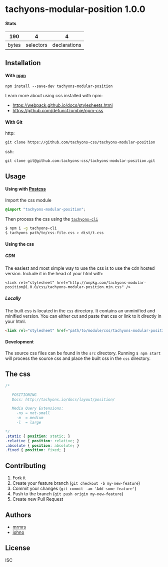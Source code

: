 # tachyons-modular-position 1.0.0



#### Stats

190 | 4 | 4
---|---|---
bytes | selectors | declarations

## Installation

#### With [npm](https://npmjs.com)

```
npm install --save-dev tachyons-modular-position
```

Learn more about using css installed with npm:
* https://webpack.github.io/docs/stylesheets.html
* https://github.com/defunctzombie/npm-css

#### With Git

http:
```
git clone https://github.com/tachyons-css/tachyons-modular-position
```

ssh:
```
git clone git@github.com:tachyons-css/tachyons-modular-position.git
```

## Usage

#### Using with [Postcss](https://github.com/postcss/postcss)

Import the css module

```css
@import "tachyons-modular-position";
```

Then process the css using the [`tachyons-cli`](https://github.com/tachyons-css/tachyons-cli)

```sh
$ npm i -g tachyons-cli
$ tachyons path/to/css-file.css > dist/t.css
```

#### Using the css

##### CDN
The easiest and most simple way to use the css is to use the cdn hosted version. Include it in the head of your html with:

```
<link rel="stylesheet" href="http://unpkg.com/tachyons-modular-position@1.0.0/css/tachyons-modular-position.min.css" />
```

##### Locally
The built css is located in the `css` directory. It contains an unminified and minified version.
You can either cut and paste that css or link to it directly in your html.

```html
<link rel="stylesheet" href="path/to/module/css/tachyons-modular-position">
```

#### Development

The source css files can be found in the `src` directory.
Running `$ npm start` will process the source css and place the built css in the `css` directory.

## The css

```css
/*

   POSITIONING
   Docs: http://tachyons.io/docs/layout/position/

   Media Query Extensions:
     -ns = not-small
     -m  = medium
     -l  = large

*/
.static { position: static; }
.relative { position: relative; }
.absolute { position: absolute; }
.fixed { position: fixed; }
```

## Contributing

1. Fork it
2. Create your feature branch (`git checkout -b my-new-feature`)
3. Commit your changes (`git commit -am 'Add some feature'`)
4. Push to the branch (`git push origin my-new-feature`)
5. Create new Pull Request

## Authors

* [mrmrs](http://mrmrs.io)
* [johno](http://johnotander.com)

## License

ISC


